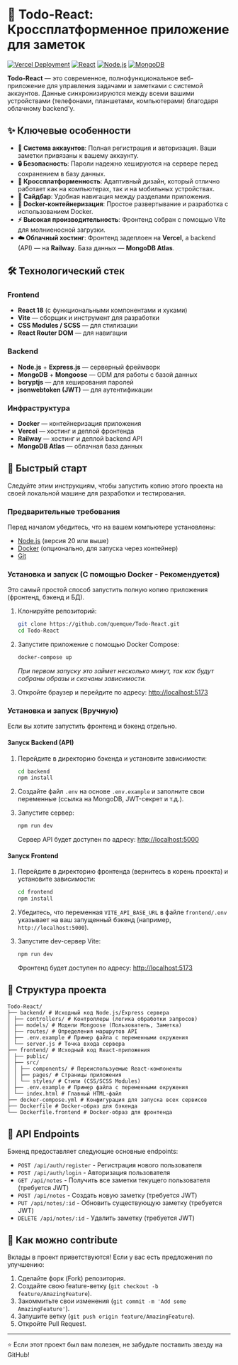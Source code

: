 # 📝 Todo-React: Кроссплатформенное приложение для заметок

[![Vercel Deployment](https://img.shields.io/badge/Vercel-Deployed-black?style=for-the-badge&logo=vercel)](https://todo-react-phi-dun.vercel.app/)
[![React](https://img.shields.io/badge/React-18.2-blue?style=for-the-badge&logo=react)](https://reactjs.org/)
[![Node.js](https://img.shields.io/badge/Node.js-20+-green?style=for-the-badge&logo=nodedotjs)](https://nodejs.org/)
[![MongoDB](https://img.shields.io/badge/MongoDB-Database-green?style=for-the-badge&logo=mongodb)](https://www.mongodb.com/)

**Todo-React** — это современное, полнофункциональное веб-приложение для управления задачами и заметками с системой аккаунтов. Данные синхронизируются между всеми вашими устройствами (телефонами, планшетами, компьютерами) благодаря облачному backend'у.

## ✨ Ключевые особенности

*   **🔐 Система аккаунтов**: Полная регистрация и авторизация. Ваши заметки привязаны к вашему аккаунту.
*   **🔒 Безопасность**: Пароли надежно хешируются на сервере перед сохранением в базу данных.
*   **📱 Кроссплатформенность**: Адаптивный дизайн, который отлично работает как на компьютерах, так и на мобильных устройствах.
*   **🎨 Сайдбар**: Удобная навигация между разделами приложения.
*   **🐳 Docker-контейнеризация**: Простое развертывание и разработка с использованием Docker.
*   **⚡ Высокая производительность**: Фронтенд собран с помощью Vite для молниеносной загрузки.
*   **☁️ Облачный хостинг**: Фронтенд задеплоен на **Vercel**, а backend (API) — на **Railway**. База данных — **MongoDB Atlas**.

## 🛠️ Технологический стек

### Frontend
*   **React 18** (с функциональными компонентами и хуками)
*   **Vite** — сборщик и инструмент для разработки
*   **CSS Modules / SCSS** — для стилизации
*   **React Router DOM** — для навигации

### Backend
*   **Node.js** + **Express.js** — серверный фреймворк
*   **MongoDB** + **Mongoose** — ODM для работы с базой данных
*   **bcryptjs** — для хеширования паролей
*   **jsonwebtoken (JWT)** — для аутентификации

### Инфраструктура
*   **Docker** — контейнеризация приложения
*   **Vercel** — хостинг и деплой фронтенда
*   **Railway** — хостинг и деплой backend API
*   **MongoDB Atlas** — облачная база данных

## 🚀 Быстрый старт

Следуйте этим инструкциям, чтобы запустить копию этого проекта на своей локальной машине для разработки и тестирования.

### Предварительные требования

Перед началом убедитесь, что на вашем компьютере установлены:
*   [Node.js](https://nodejs.org/) (версия 20 или выше)
*   [Docker](https://www.docker.com/products/docker-desktop/) (опционально, для запуска через контейнер)
*   [Git](https://git-scm.com/)

### Установка и запуск (С помощью Docker - Рекомендуется)

Это самый простой способ запустить полную копию приложения (фронтенд, бэкенд и БД).

1.  Клонируйте репозиторий:
    ```bash
    git clone https://github.com/quemque/Todo-React.git
    cd Todo-React
    ```

2.  Запустите приложение с помощью Docker Compose:
    ```bash
    docker-compose up
    ```
    *При первом запуску это займет несколько минут, так как будут собраны образы и скачаны зависимости.*

3.  Откройте браузер и перейдите по адресу: [http://localhost:5173](http://localhost:5173)

### Установка и запуск (Вручную)

Если вы хотите запустить фронтенд и бэкенд отдельно.

#### Запуск Backend (API)

1.  Перейдите в директорию бэкенда и установите зависимости:
    ```bash
    cd backend
    npm install
    ```

2.  Создайте файл `.env` на основе `.env.example` и заполните свои переменные (ссылка на MongoDB, JWT-секрет и т.д.).

3.  Запустите сервер:
    ```bash
    npm run dev
    ```
    Сервер API будет доступен по адресу: [http://localhost:5000](http://localhost:5000)

#### Запуск Frontend

1.  Перейдите в директорию фронтенда (вернитесь в корень проекта) и установите зависимости:
    ```bash
    cd frontend
    npm install
    ```

2.  Убедитесь, что переменная `VITE_API_BASE_URL` в файле `frontend/.env` указывает на ваш запущенный бэкенд (например, `http://localhost:5000`).

3.  Запустите dev-сервер Vite:
    ```bash
    npm run dev
    ```
    Фронтенд будет доступен по адресу: [http://localhost:5173](http://localhost:5173)

## 📁 Структура проекта
```
Todo-React/
├── backend/ # Исходный код Node.js/Express сервера
│ ├── controllers/ # Контроллеры (логика обработки запросов)
│ ├── models/ # Модели Mongoose (Пользователь, Заметка)
│ ├── routes/ # Определения маршрутов API
│ ├── .env.example # Пример файла с переменными окружения
│ └── server.js # Точка входа сервера
├── frontend/ # Исходный код React-приложения
│ ├── public/
│ ├── src/
│ │ ├── components/ # Переиспользуемые React-компоненты
│ │ ├── pages/ # Страницы приложения
│ │ └── styles/ # Стили (CSS/SCSS Modules)
│ ├── .env.example # Пример файла с переменными окружения
│ └── index.html # Главный HTML-файл
├── docker-compose.yml # Конфигурация для запуска всех сервисов
├── Dockerfile # Docker-образ для бэкенда
└── Dockerfile.frontend # Docker-образ для фронтенда
```

## 🔌 API Endpoints

Бэкенд предоставляет следующие основные endpoints:

*   `POST /api/auth/register` - Регистрация нового пользователя
*   `POST /api/auth/login` - Авторизация пользователя
*   `GET /api/notes` - Получить все заметки текущего пользователя (требуется JWT)
*   `POST /api/notes` - Создать новую заметку (требуется JWT)
*   `PUT /api/notes/:id` - Обновить существующую заметку (требуется JWT)
*   `DELETE /api/notes/:id` - Удалить заметку (требуется JWT)

## 🤝 Как можно contribute

Вклады в проект приветствуются! Если у вас есть предложения по улучшению:

1.  Сделайте форк (Fork) репозитория.
2.  Создайте свою feature-ветку (`git checkout -b feature/AmazingFeature`).
3.  Закоммитьте свои изменения (`git commit -m 'Add some AmazingFeature'`).
4.  Запушите ветку (`git push origin feature/AmazingFeature`).
5.  Откройте Pull Request.

---

⭐ Если этот проект был вам полезен, не забудьте поставить звезду на GitHub!
